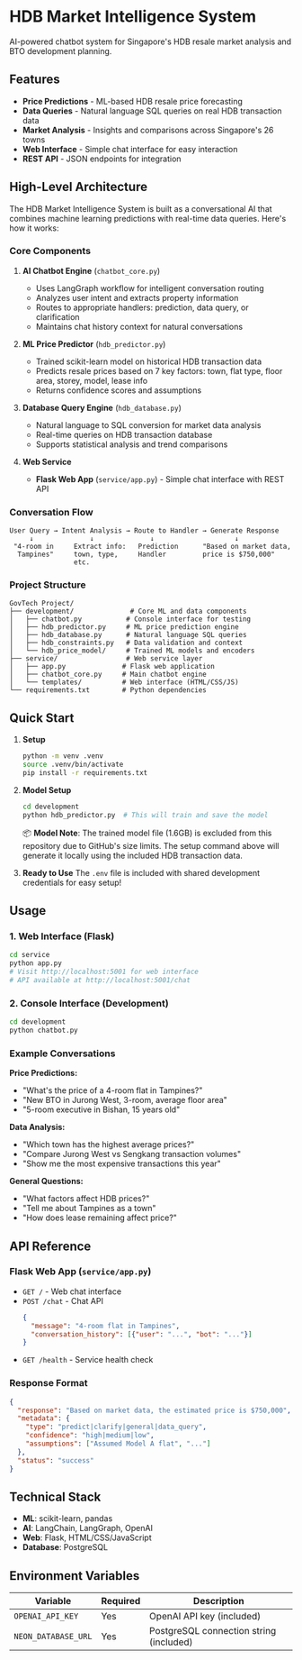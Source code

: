 # HDB Market Intelligence System

AI-powered chatbot system for Singapore's HDB resale market analysis and BTO development planning.

## Features

- **Price Predictions** - ML-based HDB resale price forecasting
- **Data Queries** - Natural language SQL queries on real HDB transaction data
- **Market Analysis** - Insights and comparisons across Singapore's 26 towns  
- **Web Interface** - Simple chat interface for easy interaction
- **REST API** - JSON endpoints for integration

## High-Level Architecture

The HDB Market Intelligence System is built as a conversational AI that combines machine learning predictions with real-time data queries. Here's how it works:

### Core Components

1. **AI Chatbot Engine** (`chatbot_core.py`)
   - Uses LangGraph workflow for intelligent conversation routing
   - Analyzes user intent and extracts property information
   - Routes to appropriate handlers: prediction, data query, or clarification
   - Maintains chat history context for natural conversations

2. **ML Price Predictor** (`hdb_predictor.py`)
   - Trained scikit-learn model on historical HDB transaction data
   - Predicts resale prices based on 7 key factors: town, flat type, floor area, storey, model, lease info
   - Returns confidence scores and assumptions

3. **Database Query Engine** (`hdb_database.py`)
   - Natural language to SQL conversion for market data analysis
   - Real-time queries on HDB transaction database
   - Supports statistical analysis and trend comparisons

4. **Web Service**
   - **Flask Web App** (`service/app.py`) - Simple chat interface with REST API

### Conversation Flow

```
User Query → Intent Analysis → Route to Handler → Generate Response
     ↓              ↓              ↓                    ↓
 "4-room in     Extract info:   Prediction      "Based on market data,
  Tampines"     town, type,     Handler         price is $750,000"
                etc.
```

### Project Structure

```
GovTech Project/
├── development/              # Core ML and data components
│   ├── chatbot.py           # Console interface for testing
│   ├── hdb_predictor.py     # ML price prediction engine
│   ├── hdb_database.py      # Natural language SQL queries
│   ├── hdb_constraints.py   # Data validation and context
│   └── hdb_price_model/     # Trained ML models and encoders
├── service/                 # Web service layer
│   ├── app.py              # Flask web application
│   ├── chatbot_core.py     # Main chatbot engine
│   └── templates/          # Web interface (HTML/CSS/JS)
└── requirements.txt        # Python dependencies
```

## Quick Start

1. **Setup**
   ```bash
   python -m venv .venv
   source .venv/bin/activate
   pip install -r requirements.txt
   ```

2. **Model Setup**
   ```bash
   cd development
   python hdb_predictor.py  # This will train and save the model
   ```
   
   📦 **Model Note**: The trained model file (1.6GB) is excluded from this repository due to GitHub's size limits. The setup command above will generate it locally using the included HDB transaction data.

3. **Ready to Use**
   The `.env` file is included with shared development credentials for easy setup!

## Usage

### 1. Web Interface (Flask)
```bash
cd service
python app.py
# Visit http://localhost:5001 for web interface
# API available at http://localhost:5001/chat
```

### 2. Console Interface (Development)
```bash
cd development  
python chatbot.py
```

### Example Conversations

**Price Predictions:**
- "What's the price of a 4-room flat in Tampines?"
- "New BTO in Jurong West, 3-room, average floor area"
- "5-room executive in Bishan, 15 years old"

**Data Analysis:**
- "Which town has the highest average prices?"
- "Compare Jurong West vs Sengkang transaction volumes"
- "Show me the most expensive transactions this year"

**General Questions:**
- "What factors affect HDB prices?"
- "Tell me about Tampines as a town"
- "How does lease remaining affect price?"

## API Reference

### Flask Web App (`service/app.py`)
- `GET /` - Web chat interface
- `POST /chat` - Chat API
  ```json
  {
    "message": "4-room flat in Tampines",
    "conversation_history": [{"user": "...", "bot": "..."}]
  }
  ```
- `GET /health` - Service health check

### Response Format
```json
{
  "response": "Based on market data, the estimated price is $750,000",
  "metadata": {
    "type": "predict|clarify|general|data_query",
    "confidence": "high|medium|low",
    "assumptions": ["Assumed Model A flat", "..."]
  },
  "status": "success"
}
```

## Technical Stack

- **ML**: scikit-learn, pandas
- **AI**: LangChain, LangGraph, OpenAI 
- **Web**: Flask, HTML/CSS/JavaScript  
- **Database**: PostgreSQL 

## Environment Variables

| Variable | Required | Description |
|----------|----------|-------------|
| `OPENAI_API_KEY` | Yes | OpenAI API key (included) |
| `NEON_DATABASE_URL` | Yes | PostgreSQL connection string (included) |
